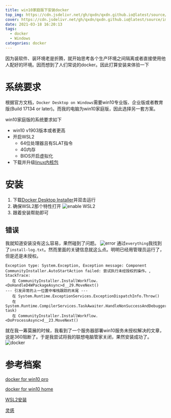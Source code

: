 ```yaml
---
title: win10家庭版下安装docker
top_img: https://cdn.jsdelivr.net/gh/qxdn/qxdn.github.io@latest/source/images/installDocker/top.png
cover: https://cdn.jsdelivr.net/gh/qxdn/qxdn.github.io@latest/source/images/installDocker/top.png
date: 2021-03-18 16:20:13
tags:
  - docker
  - Windows
categories: docker
---
```



因为装软件、装环境老是折腾，就开始思考各个生产环境之间隔离或者直接使用他人配好的环境。因而想到了人们常说的docker。因此打算安装来体验一下
<!--more-->

# 系统要求
根据官方文档，`Docker Desktop on Windows`需要win10专业版、企业版或者教育版(Build 17134 or later)。而我的电脑为win10家庭版，因此选择另一套方案。

win10家庭版的系统要求如下

- win10 v1903版本或者更高 
- 开启WSL2
    - 64位处理器且有SLAT指令
    - 4G内存
    - BIOS开启虚拟化
- 下载并升级[linux内核包](https://docs.microsoft.com/zh-cn/windows/wsl/install-win10#step-4---download-the-linux-kernel-update-package)

# 安装
1. 下载[Docker Desktop Installer](https://desktop.docker.com/win/stable/Docker%20Desktop%20Installer.exe)并双击运行
2. 确保WSL2那个特性打开
    ![enable WSL2](/images/installDocker/dockerInstallerConfig.png)
3. 跟着安装帮助即可

## 错误
我就知道安装没有这么容易，果然碰到了问题。
![error](/images/installDocker/error.png)
通过`everything`我找到了`install-log.txt`。然而里面的关键信息就这么点。明明已经用管理员运行了，但是还是未授权。
```log
Exception type: System.Exception, Exception message: Component CommunityInstaller.AutoStartAction failed: 尝试执行未经授权的操作。, StackTrace:
   在 CommunityInstaller.InstallWorkflow.<DoHandleD4WPackageAsync>d__29.MoveNext()
--- 引发异常的上一位置中堆栈跟踪的末尾 ---
   在 System.Runtime.ExceptionServices.ExceptionDispatchInfo.Throw()
   在 System.Runtime.CompilerServices.TaskAwaiter.HandleNonSuccessAndDebuggerNotification(Task task)
   在 CommunityInstaller.InstallWorkflow.<DoProcessAsync>d__23.MoveNext()
```
就在我一筹莫展的时候，我看到了一个服务器部署win10服务未授权解决的文章，说是360阻断了。于是我尝试将我的联想电脑管家关闭，果然安装成功了。
![docker](/images/installDocker/docker.png)

# 参考档案
[docker for win10 pro](https://docs.docker.com/docker-for-windows/install/)

[docker for win10 home](https://docs.docker.com/docker-for-windows/install-windows-home/)

[WSL2安装](https://qianxu.run/2020/10/23/upgradeWSL2/)

[灵感](https://blog.csdn.net/qq736150416/article/details/80137675)
